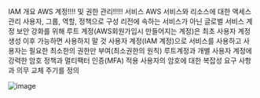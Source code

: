 IAM 개요
 AWS 계정!!!! 및 권한 관리!!!!! 서비스
 AWS 서비스와 리소스에 대한 액세스 관리
 사용자, 그룹, 역할, 정책으로 구성
 리전에 속하는 서비스가 아닌 글로벌 서비스
 계정 보안 강화를 위해
 루트 계정(AWS회원가입시 만들어지는 계정)은 최초 사용자 계정 생성 이후 가능하면 사용하지 말 것
 사용자 계정(IAM 계정)으로 서비스를 사용하고 사용자는 필요한 최소한의 권한만 부여(최소권한의 원칙)
 루트계정과 개별 사용자 계정에 강력한 암호 정책과 멀티팩터 인증(MFA) 적용
 사용자의 암호에 대한 복잡성 요구 사항과 의무 교체 주기를 정의

![image](https://user-images.githubusercontent.com/67897827/181002539-54f0bb40-6f4f-4e57-b77e-3940138eeadd.png)
